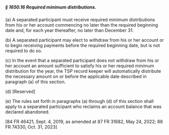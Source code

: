 ##### § 1650.16 Required minimum distributions. #####

(a) A separated participant must receive required minimum distributions from his or her account commencing no later than the required beginning date and, for each year thereafter, no later than December 31.

(b) A separated participant may elect to withdraw from his or her account or to begin receiving payments before the required beginning date, but is not required to do so.

(c) In the event that a separated participant does not withdraw from his or her account an amount sufficient to satisfy his or her required minimum distribution for the year, the TSP record keeper will automatically distribute the necessary amount on or before the applicable date described in paragraph (a) of this section.

(d) [Reserved]

(e) The rules set forth in paragraphs (a) through (d) of this section shall apply to a separated participant who reclaims an account balance that was declared abandoned.

[84 FR 46421, Sept. 4, 2019, as amended at 87 FR 31682, May 24, 2022; 88 FR 74330, Oct. 31, 2023]